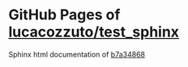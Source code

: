 GitHub Pages of [lucacozzuto/test_sphinx](https://github.com/lucacozzuto/test_sphinx.git)
===
Sphinx html documentation of [b7a34868](https://github.com/lucacozzuto/test_sphinx/tree/b7a348680753c83778fec1ae9cef62e233d4bf4d)
